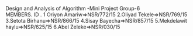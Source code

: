    Design and Analysis of Algorithm -Mini Project 
   Group-6         
  MEMBERS.       ID .
1 Oriyon Amariw=>NSR/772/15
2.Oliyad Tekele=>NSR/769/15
3.Setota Birhanu=>NSR/866/15
4.Sisay Bayecha=>NSR/857/15
5.Mekdelawit haylu=>NSR/625/15
6.Abel Zeleke=>NSR/030/15
